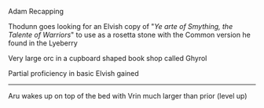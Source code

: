 Adam Recapping

Thodunn goes looking for an Elvish copy of "*Ye arte of Smything, the Talente of Warriors*" to use as a rosetta stone with the Common version he found in the Lyeberry

Very large orc in a cupboard shaped book shop called Ghyrol

Partial proficiency in basic Elvish gained

<hr>

Aru wakes up on top of the bed with Vrin much larger than prior (level up)

